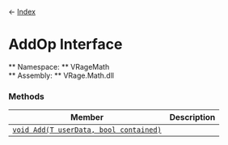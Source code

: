 ← [Index](index.md)
# AddOp Interface
** Namespace: ** VRageMath  
** Assembly: ** VRage.Math.dll  
### Methods
|Member|Description|
|---|---|
|[`void Add(T userData, bool contained)`](VRageMath.Add.md)||
